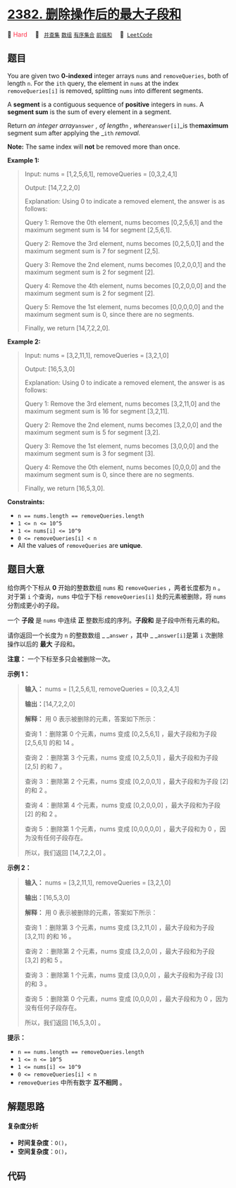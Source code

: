 # [2382. 删除操作后的最大子段和](https://leetcode.com/problems/maximum-segment-sum-after-removals)

🔴 <font color=#ff334b>Hard</font>&emsp; 🔖&ensp; [`并查集`](/tag/union-find.md) [`数组`](/tag/array.md) [`有序集合`](/tag/ordered-set.md) [`前缀和`](/tag/prefix-sum.md)&emsp; 🔗&ensp;[`LeetCode`](https://leetcode.com/problems/maximum-segment-sum-after-removals)

## 题目

You are given two **0-indexed** integer arrays `nums` and `removeQueries`,
both of length `n`. For the `ith` query, the element in `nums` at the index
`removeQueries[i]` is removed, splitting `nums` into different segments.

A **segment** is a contiguous sequence of **positive** integers in `nums`. A
**segment sum** is the sum of every element in a segment.

Return _an integer array_`answer` _, of length_`n` _, where_`answer[i]`_is
the**maximum** segment sum after applying the _`ith` _removal._

**Note:** The same index will **not** be removed more than once.



**Example 1:**

> Input: nums = [1,2,5,6,1], removeQueries = [0,3,2,4,1]
> 
> Output: [14,7,2,2,0]
> 
> Explanation: Using 0 to indicate a removed element, the answer is as follows:
> 
> Query 1: Remove the 0th element, nums becomes [0,2,5,6,1] and the maximum segment sum is 14 for segment [2,5,6,1].
> 
> Query 2: Remove the 3rd element, nums becomes [0,2,5,0,1] and the maximum segment sum is 7 for segment [2,5].
> 
> Query 3: Remove the 2nd element, nums becomes [0,2,0,0,1] and the maximum segment sum is 2 for segment [2]. 
> 
> Query 4: Remove the 4th element, nums becomes [0,2,0,0,0] and the maximum segment sum is 2 for segment [2]. 
> 
> Query 5: Remove the 1st element, nums becomes [0,0,0,0,0] and the maximum segment sum is 0, since there are no segments.
> 
> Finally, we return [14,7,2,2,0].

**Example 2:**

> Input: nums = [3,2,11,1], removeQueries = [3,2,1,0]
> 
> Output: [16,5,3,0]
> 
> Explanation: Using 0 to indicate a removed element, the answer is as follows:
> 
> Query 1: Remove the 3rd element, nums becomes [3,2,11,0] and the maximum segment sum is 16 for segment [3,2,11].
> 
> Query 2: Remove the 2nd element, nums becomes [3,2,0,0] and the maximum segment sum is 5 for segment [3,2].
> 
> Query 3: Remove the 1st element, nums becomes [3,0,0,0] and the maximum segment sum is 3 for segment [3].
> 
> Query 4: Remove the 0th element, nums becomes [0,0,0,0] and the maximum segment sum is 0, since there are no segments.
> 
> Finally, we return [16,5,3,0].

**Constraints:**

  * `n == nums.length == removeQueries.length`
  * `1 <= n <= 10^5`
  * `1 <= nums[i] <= 10^9`
  * `0 <= removeQueries[i] < n`
  * All the values of `removeQueries` are **unique**.


## 题目大意

给你两个下标从 **0**  开始的整数数组 `nums` 和 `removeQueries` ，两者长度都为 `n` 。对于第 `i`
个查询，`nums` 中位于下标 `removeQueries[i]` 处的元素被删除，将 `nums` 分割成更小的子段。

一个 **子段**  是 `nums` 中连续 **正**  整数形成的序列。**子段和**  是子段中所有元素的和。

请你返回一个长度为 `n` 的整数数组 _ _`answer` ，其中 _ _`answer[i]`是第 `i` 次删除操作以后的 **最大**  子段和。

**注意：** 一个下标至多只会被删除一次。



**示例 1：**

> 
> 
> 
> 
> 
> **输入：** nums = [1,2,5,6,1], removeQueries = [0,3,2,4,1]
> 
> **输出：**[14,7,2,2,0]
> 
> **解释：** 用 0 表示被删除的元素，答案如下所示：
> 
> 查询 1 ：删除第 0 个元素，nums 变成 [0,2,5,6,1] ，最大子段和为子段 [2,5,6,1] 的和 14 。
> 
> 查询 2 ：删除第 3 个元素，nums 变成 [0,2,5,0,1] ，最大子段和为子段 [2,5] 的和 7 。
> 
> 查询 3 ：删除第 2 个元素，nums 变成 [0,2,0,0,1] ，最大子段和为子段 [2] 的和 2 。
> 
> 查询 4 ：删除第 4 个元素，nums 变成 [0,2,0,0,0] ，最大子段和为子段 [2] 的和 2 。
> 
> 查询 5 ：删除第 1 个元素，nums 变成 [0,0,0,0,0] ，最大子段和为 0 ，因为没有任何子段存在。
> 
> 所以，我们返回 [14,7,2,2,0] 。

**示例 2：**

> 
> 
> 
> 
> 
> **输入：** nums = [3,2,11,1], removeQueries = [3,2,1,0]
> 
> **输出：**[16,5,3,0]
> 
> **解释：** 用 0 表示被删除的元素，答案如下所示：
> 
> 查询 1 ：删除第 3 个元素，nums 变成 [3,2,11,0] ，最大子段和为子段 [3,2,11] 的和 16 。
> 
> 查询 2 ：删除第 2 个元素，nums 变成 [3,2,0,0] ，最大子段和为子段 [3,2] 的和 5 。
> 
> 查询 3 ：删除第 1 个元素，nums 变成 [3,0,0,0] ，最大子段和为子段 [3] 的和 3 。
> 
> 查询 5 ：删除第 0 个元素，nums 变成 [0,0,0,0] ，最大子段和为 0 ，因为没有任何子段存在。
> 
> 所以，我们返回 [16,5,3,0] 。
> 
> 



**提示：**

  * `n == nums.length == removeQueries.length`
  * `1 <= n <= 10^5`
  * `1 <= nums[i] <= 10^9`
  * `0 <= removeQueries[i] < n`
  * `removeQueries` 中所有数字 **互不相同**  。


## 解题思路

#### 复杂度分析

- **时间复杂度**：`O()`，
- **空间复杂度**：`O()`，

## 代码

```javascript

```
